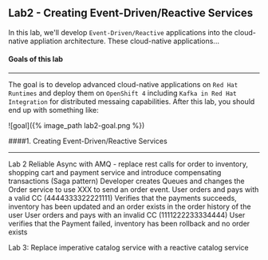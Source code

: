 ## Lab2 - Creating Event-Driven/Reactive Services

In this lab, we'll develop `Event-Driven/Reactive` applications into the cloud-native appliation architecture. These cloud-native applications...

#### Goals of this lab

---

The goal is to develop advanced cloud-native applications on `Red Hat Runtimes` and deploy them on `OpenShift 4` including 
`Kafka in Red Hat Integration` for distributed messaing capabilities. After this lab, you should end up with something like:

![goal]({% image_path lab2-goal.png %})

####1. Creating Event-Driven/Reactive Services

---


Lab 2 Reliable Async with AMQ - replace rest calls for order to inventory, shopping cart and payment service and introduce compensating transactions (Saga pattern)
Developer creates Queues and changes the Order service to use XXX to send an order event.
User orders and pays with a valid CC (4444333322221111)
Verifies that the payments succeeds, inventory has been updated and an order exists in the order history of the user
User orders and pays with an invalid CC (1111222233334444)
User verifies that the Payment failed, inventory has been rollback and no order exists 

Lab 3: Replace imperative catalog service with a reactive catalog service
